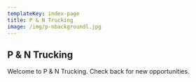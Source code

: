 ```yaml
---
templateKey: index-page
title: P & N Trucking
image: /img/p-nbackgroundl.jpg
---
```

## P & N Trucking

Welcome to P & N Trucking. Check back for new opportunities.
